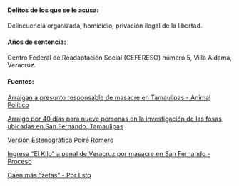 #### Delitos de los que se le acusa:

Delincuencia organizada, homicidio, privación ilegal de la libertad.

#### Años de sentencia:

Centro Federal de Readaptación Social (CEFERESO) número 5, Villa Aldama, Veracruz.

#### Fuentes:

[Arraigan a presunto responsable de masacre en Tamaulipas - Animal Político](http://www.animalpolitico.com/2011/04/arraigan-a-presunto-responsable-de-masacre-en-tamaulipas/)

[Arraigo por 40 días para nueve personas en la investigación de las fosas ubicadas en San Fernando, Tamaulipas](http://www.pgr.gob.mx/prensa/2007/bol11/Abr/b42611.shtm)

[Versión Estenográfica Poiré Romero](http://calderon.presidencia.gob.mx/2011/04/conferencia-de-prensa-del-doctor-alejandro-poire-romero-secretario-tecnico-del-consejo-de-seguridad-nacional/)

[Ingresa “El Kilo” a penal de Veracruz por masacre en San Fernando - Proceso](http://www.proceso.com.mx/?p=271598)

[Caen más “zetas” - Por Esto](http://www.poresto.net/ver_nota.php?zona=yucatan&idSeccion=15&idTitulo=84728)
